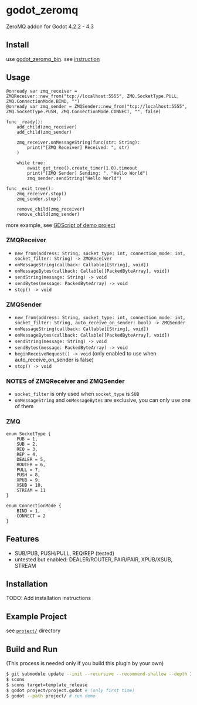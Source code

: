 # godot_zeromq

ZeroMQ addon for Godot 4.2.2 - 4.3

## Install

use [godot_zeromq_bin](https://github.com/funatsufumiya/godot_zeromq_bin). see [instruction](https://github.com/funatsufumiya/godot_zeromq_bin/blob/main/README.md)

## Usage

```gdscript
@onready var zmq_receiver = ZMQReceiver::new_from("tcp://localhost:5555", ZMQ.SocketType.PULL, ZMQ.ConnectionMode.BIND, "")
@onready var zmq_sender = ZMQSender::new_from("tcp://localhost:5555", ZMQ.SocketType.PUSH, ZMQ.ConnectionMode.CONNECT, "", false)

func _ready():
    add_child(zmq_receiver)
    add_child(zmq_sender)

    zmq_receiver.onMessageString(func(str: String):
        print("[ZMQ Receiver] Received: ", str)
    )

    while true:
        await get_tree().create_timer(1.0).timeout
        print("[ZMQ Sender] Sending: ", "Hello World")
        zmq_sender.sendString("Hello World")

func _exit_tree():
    zmq_receiver.stop()
    zmq_sender.stop()

    remove_child(zmq_receiver)
    remove_child(zmq_sender)
```

more example, see [GDScript of demo project](https://github.com/funatsufumiya/godot_zeromq/blob/main/project/zeromq_receiver.gd)

### ZMQReceiver

- `new_from(address: String, socket_type: int, connection_mode: int, socket_filter: String) -> ZMQReceiver`
- `onMessageString(callback: Callable[[String], void])`
- `onMessageBytes(callback: Callable[[PackedByteArray], void])`
- `sendString(message: String) -> void`
- `sendBytes(message: PackedByteArray) -> void`
- `stop() -> void`

### ZMQSender

- `new_from(address: String, socket_type: int, connection_mode: int, socket_filter: String, auto_receive_on_sender: bool) -> ZMQSender`
- `onMessageString(callback: Callable[[String], void])`
- `onMessageBytes(callback: Callable[[PackedByteArray], void])`
- `sendString(message: String) -> void`
- `sendBytes(message: PackedByteArray) -> void`
- `beginReceiveRequest() -> void` (only enabled to use when auto_receive_on_sender is false)
- `stop() -> void`

### NOTES of ZMQReceiver and ZMQSender

- `socket_filter` is only used when `socket_type` is `SUB`
- `onMessageString` and `onMessageBytes` are exclusive, you can only use one of them

### ZMQ

```gdscript
enum SocketType {
    PUB = 1,
    SUB = 2,
    REQ = 3,
    REP = 4,
    DEALER = 5,
    ROUTER = 6,
    PULL = 7,
    PUSH = 8,
    XPUB = 9,
    XSUB = 10,
    STREAM = 11
}

enum ConnectionMode {
    BIND = 1,
    CONNECT = 2
}
```

## Features

- SUB/PUB, PUSH/PULL, REQ/REP (tested)
- untested but enabled: DEALER/ROUTER, PAIR/PAIR, XPUB/XSUB, STREAM

## Installation

TODO: Add installation instructions

## Example Project

see [`project/`](project) directory

## Build and Run

(This process is needed only if you build this plugin by your own)

```bash
$ git submodule update --init --recursive --recommend-shallow --depth 1
$ scons
$ scons target=template_release
$ godot project/project.godot # (only first time)
$ godot --path project/ # run demo
```
